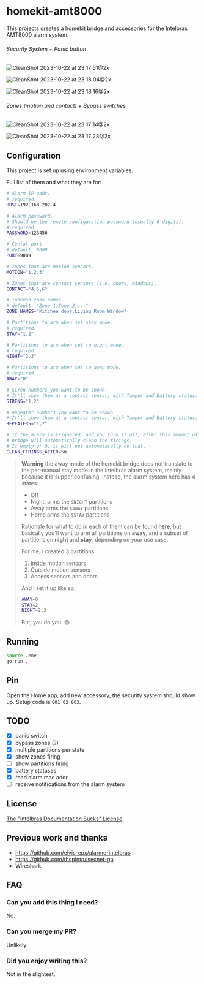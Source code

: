 # homekit-amt8000

This projects creates a homekit bridge and accessories for the Intelbras AMT8000
alarm system.

###### Security System + Panic button

![CleanShot 2023-10-22 at 23 17 51@2x](https://github.com/caarlos0/homekit-amt8000/assets/245435/9413ad39-24d7-43be-b2a5-e602453a2084)

![CleanShot 2023-10-22 at 23 18 04@2x](https://github.com/caarlos0/homekit-amt8000/assets/245435/de9222ce-0fac-4640-921a-bd55796ed311)

![CleanShot 2023-10-22 at 23 18 16@2x](https://github.com/caarlos0/homekit-amt8000/assets/245435/304b1428-ddd2-4f4a-896e-c648e3388e12)

###### Zones (motion and contact) + Bypass switches

![CleanShot 2023-10-22 at 23 17 14@2x](https://github.com/caarlos0/homekit-amt8000/assets/245435/f6ea5419-3161-4463-9557-fc02cdd96a52)

![CleanShot 2023-10-22 at 23 17 28@2x](https://github.com/caarlos0/homekit-amt8000/assets/245435/a0ef7ef4-8102-4707-a124-e9921bb8aeef)

## Configuration

This project is set up using environment variables.

Full list of them and what they are for:

```sh
# Alarm IP addr.
# required.
HOST=192.168.207.4

# Alarm password.
# Should be the remote configuration password (usually 6 digits).
# required.
PASSWORD=123456

# Cental port.
# default: 9009.
PORT=9009

# Zones that are motion sensors.
MOTION="1,2,3"

# Zones that are contact sensors (i.e. doors, windows).
CONTACT="4,5,6"

# Indexed zone names.
# default: "Zone 1,Zone 2,..."
ZONE_NAMES="Kitchen door,Living Room Window"

# Partitions to arm when set stay mode.
# required.
STAY="1,2"

# Partitions to arm when set to night mode.
# required.
NIGHT="2,3"

# Partitions to arm when set to away mode.
# required.
AWAY="0"

# Siren numbers you want to be shown.
# It'll show them as a contact sensor, with Tamper and Battery status.
SIRENS="1,2"

# Repeater numbers you want to be shown.
# It'll show them as a contact sensor, with Tamper and Battery status.
REPEATERS="1,2"

# If the alarm is triggered, and you turn it off, after this amount of time the
# bridge will automatically clean the firings.
# If empty or 0, it will not automatically do that.
CLEAN_FIRINGS_AFTER=5m
```

> **Warning**
> the away mode of the homekit bridge does not translate to the per-manual
> stay mode in the Intelbras alarm system, mainly because it is supper confusing.
> Instead, the alarm system here has 4 states:
>
> - Off
> - Night: arms the `$NIGHT` partitions
> - Away arms the `$AWAY` partitions
> - Home arms the `$STAY` partitions
>
> Rationale for what to do in each of them can be found
> [here](https://www.commandone.com/what-is-the-difference-between-stay-away-and-night-home-alarm-activation-modes/),
> but basically you'll want to arm all partitions on **away**, and a subset of
> partitions on **night** and **stay**, depending on your use case.
>
> For me, I created 3 partitions:
>
> 1. Inside motion sensors
> 2. Outside motion sensors
> 3. Access sensors and doors
>
> And I set it up like so:
>
> ```sh
> AWAY=0
> STAY=2
> NIGHT=2,3
> ```
>
> But, you do you. 😄

## Running

```bash
source .env
go run .
```

## Pin

Open the Home app, add new accessory, the security system should show up.
Setup code is `001 02 003`.

## TODO

- [x] panic switch
- [x] bypass zones (?)
- [x] multiple partitions per state
- [x] show zones firing
- [ ] show partitions firing
- [x] battery statuses
- [x] read alarm mac addr
- [ ] receive notifications from the alarm system

## License

[The "Intelbras Documentation Sucks" License](./LICENSE.md).

## Previous work and thanks

- https://github.com/elvis-epx/alarme-intelbras
- https://github.com/thspinto/isecnet-go
- Wireshark

## FAQ

### Can you add this thing I need?

No.

### Can you merge my PR?

Unlikely.

### Did you enjoy writing this?

Not in the slightest.
